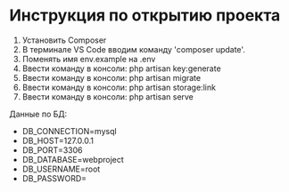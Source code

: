 # Инструкция по открытию проекта
1. Установить Composer
2. В терминале VS Code вводим команду 'composer update'.
3. Поменять имя env.example на .env
4. Ввести команду в консоли: php artisan key:generate
5. Ввести команду в консоли: php artisan migrate
6. Ввести команду в консоли: php artisan storage:link  
7. Ввести команду в консоли: php artisan serve

Данные по БД:

- DB_CONNECTION=mysql
- DB_HOST=127.0.0.1
- DB_PORT=3306
- DB_DATABASE=webproject
- DB_USERNAME=root
- DB_PASSWORD=

